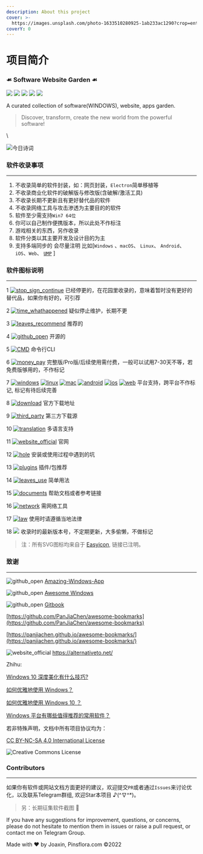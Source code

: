 ```yaml
---
description: About this project
cover: >-
  https://images.unsplash.com/photo-1633510280925-1ab233ac1290?crop=entropy&cs=srgb&fm=jpg&ixid=MnwxOTcwMjR8MHwxfHJhbmRvbXx8fHx8fHx8fDE2MzQ1MjUzNjE&ixlib=rb-1.2.1&q=85
coverY: 0
---
```


# 项目简介

### ☙ Software Website Garden ☙

[![](https://img.shields.io/github/last-commit/joaxin/PinsfloraURLs.svg?style=flat-square\&color=FF9900)](./) [![](https://img.shields.io/github/repo-size/joaxin/PinsfloraURLs.svg?style=flat-square)](./) [![](https://img.shields.io/badge/license-MIT-blue.svg?style=flat-square)](./) [![](https://img.shields.io/badge/%E6%94%B6%E5%BD%95%E6%80%BB%E6%95%B0-%E7%BA%A6700-00ccbb.svg?style=flat-square)](./) [![](https://img.shields.io/badge/%E2%98%8E%EF%B8%8Fcontact-Telegram-ff55bb.svg?style=flat-square)](https://t.me/pinsflora)

A curated collection of software(WINDOWS), website, apps garden.

> Discover, transform, create the new world from the powerful software!

\


![今日诗词](https://v2.jinrishici.com/one.svg)

### 软件收录事项

***

1. 不收录简单的软件封装，如：网页封装，`Electron`简单移植等
2. 不收录商业化软件的破解版与修改版(含破解/激活工具)
3. 不收录长期不更新且有更好替代品的软件
4. 不收录网络工具与攻击渗透为主要目的的软件
5. 软件至少需支持`Win7 64位`
6. 你可以自己制作便携版本，所以此处不作标注
7. 游戏相关的东西，另作收录
8. 软件分类以其主要开发及设计目的为主
9. 支持多端同步的 会尽量注明 比如\[`Windows` 、`macOS`、 `Linux`、 `Android`、`iOS`、`Web`、 [`UMP`](https://www.microsoft.com/en-us/store/apps/windows) ]

### 软件图标说明

***

1 [![stop\_sign\_continue](https://gitbook07.oss-cn-hangzhou.aliyuncs.com/stop\_sign\_continue\_Q.svg)](https://www.easyicon.net/language.en/1236272-stop\_icon.html) 已经停更的，在花园里收录的，意味着暂时没有更好的替代品，如果你有好的，可引荐

2 [![time\_whathappened](https://gitbook07.oss-cn-hangzhou.aliyuncs.com/time\_whathappened.svg)](https://www.easyicon.net/language.en/1215615-time\_icon.html) 疑似停止维护，长期不更

3 [![leaves\_recommend](https://gitbook07.oss-cn-hangzhou.aliyuncs.com/leaves\_rec.svg)](https://www.easyicon.net/language.en/1219185-leaves\_icon.html) 推荐的

4 [![github\_open](https://gitbook07.oss-cn-hangzhou.aliyuncs.com/github\_open.svg)](https://www.easyicon.net/language.en/1230449-Github\_icon.html) 开源的

5 [![CMD](https://gitbook07.oss-cn-hangzhou.aliyuncs.com/CMD.svg)](https://www.easyicon.net/language.en/1222586-terminal\_icon.html) 命令行CLI

6 [![money\_pay](https://gitbook07.oss-cn-hangzhou.aliyuncs.com/money\_pay.svg)](https://www.easyicon.net/language.en/1227717-money\_bag\_icon.html) 完整版/Pro版/后续使用需付费，一般可以试用7-30天不等，若免费版够用的，不作标记

7 [![windows](https://gitbook07.oss-cn-hangzhou.aliyuncs.com/windows.svg)](https://www.easyicon.net/language.en/1210167-windows\_icon.html) [![linux](https://gitbook07.oss-cn-hangzhou.aliyuncs.com/linux.svg)](https://www.easyicon.net/language.en/1212963-brand\_brands\_linux\_logo\_icon.html) [![mac](https://gitbook07.oss-cn-hangzhou.aliyuncs.com/mac.svg)](https://www.easyicon.net/language.en/1225715-imac\_icon.html) [![android](https://gitbook07.oss-cn-hangzhou.aliyuncs.com/android.svg)](https://www.easyicon.net/language.en/1230947-android\_icon.html) [![ios](https://gitbook07.oss-cn-hangzhou.aliyuncs.com/ios.svg)](https://www.easyicon.net/language.en/1212959-apple\_brand\_brands\_ios\_logo\_icon.html) [![web](https://gitbook07.oss-cn-hangzhou.aliyuncs.com/browser.svg)](https://www.easyicon.net/language.en/1225421-page\_web\_icon.html) 平台支持，跨平台不作标记, 标记有待后续完善

8 [![download](https://gitbook07.oss-cn-hangzhou.aliyuncs.com/download.svg)](https://www.easyicon.net/language.en/1230169-download\_icon.html) 官方下载地址

9 [![third\_party](https://gitbook07.oss-cn-hangzhou.aliyuncs.com/third\_party.svg)](https://www.easyicon.net/language.en/1192054-Download\_icon.html) 第三方下载源

10 [![translation](https://gitbook07.oss-cn-hangzhou.aliyuncs.com/translation.svg)](https://www.easyicon.net/language.en/1222340-translate\_icon.html) 多语言支持

11 [![website\_official](https://gitbook07.oss-cn-hangzhou.aliyuncs.com/website\_official.svg)](https://www.easyicon.net/language.en/1230659-website\_icon.html) 官网

12 [![hole](https://gitbook07.oss-cn-hangzhou.aliyuncs.com/keng.svg)](https://www.easyicon.net/language.en/1230787-black\_hole\_icon.html) 安装或使用过程中遇到的坑

13 [![plugins](https://gitbook07.oss-cn-hangzhou.aliyuncs.com/plugins.svg)](https://www.easyicon.net/language.en/1192849-plugins\_icon.html) 插件/包推荐

14 [![leaves\_use](https://gitbook07.oss-cn-hangzhou.aliyuncs.com/leaves\_use.svg)](https://www.easyicon.net/language.en/1218386-leaves\_icon.html) 简单用法

15 [![documents](https://gitbook07.oss-cn-hangzhou.aliyuncs.com/documents.svg)](https://www.easyicon.net/language.en/1197228-documents\_icon.html) 帮助文档或者参考链接

16 [![network](https://gitbook07.oss-cn-hangzhou.aliyuncs.com/network.svg)](https://www.easyicon.net/language.en/1234859-network\_icon.html) 需网络工具

17 [![law](https://gitbook07.oss-cn-hangzhou.aliyuncs.com/zlaw.svg)](https://www.easyicon.net/language.en/1233351-law\_icon.html) 使用时请遵循当地法律

18 [![](https://img.shields.io/badge/Version-0.0.0-ff55bb.svg)](./) 收录时的最新版本号，不定期更新，大多偷懒，不做标记

> 注：所有SVG图标均来自于 [Easyicon](https://www.easyicon.net), 链接已注明。

### 致谢

***

![github\_open](https://gitbook07.oss-cn-hangzhou.aliyuncs.com/github\_open.svg) [Amazing-Windows-App](https://amazing-apps.gitbook.io/windows-apps-that-amaze-us)

![github\_open](https://gitbook07.oss-cn-hangzhou.aliyuncs.com/github\_open.svg) [Awesome Windows](https://github.com/Awesome-Windows/Awesome)

![github\_open](https://gitbook07.oss-cn-hangzhou.aliyuncs.com/github\_open.svg) [Gitbook](https://gitbookio.gitbooks.io/documentation/index.html)

[https://github.com/PanJiaChen/awesome-bookmarks](https://github.com/PanJiaChen/awesome-bookmarks)

[https://panjiachen.github.io/awesome-bookmarks/](https://panjiachen.github.io/awesome-bookmarks/)

![website\_official](https://gitbook07.oss-cn-hangzhou.aliyuncs.com/website\_official.svg) https://alternativeto.net/

Zhihu:

[Windows 10 深度美化有什么技巧?](https://www.zhihu.com/question/39002007)

[如何优雅地使用 Windows？](https://www.zhihu.com/question/20491886)

[如何优雅地使用 Windows 10 ？](https://www.zhihu.com/question/32129337)

[Windows 平台有哪些值得推荐的常用软件？](https://www.zhihu.com/question/22109444)

若非特殊声明，文档中所有项目协议均为：

[CC BY-NC-SA 4.0 International License](http://creativecommons.org/licenses/by-nc-sa/4.0/)

![Creative Commons License](https://i.creativecommons.org/l/by-nc-sa/4.0/88x31.png)

### Contributors

***

如果你有软件或网站文档方面更好的建议，欢迎提交`PR`或者通过`Issues`来讨论优化，以及联系Telegram群组, 欢迎Star本项目 ♪(^∇^\*)。

> 另：长期征集软件截图 👻

If you have any suggestions for improvement, questions, or concerns, please do not hesitate to mention them in issues or raise a pull request, or contact me on Telegram Group.

Made with ❤ by Joaxin, Pinsflora.com ©2022

